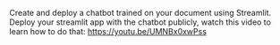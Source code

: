 Create and deploy a chatbot trained on your document using Streamlit.
Deploy your streamlit app with the chatbot publicly, watch this video to learn how to do that:  https://youtu.be/UMNBx0xwPss

